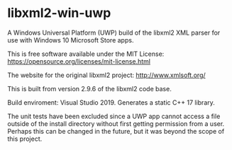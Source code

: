 # libxml2-win-uwp
A Windows Universal Platform (UWP) build of the libxml2 XML parser for use with Windows 10 Microsoft Store apps.

This is free software available under the MIT License: https://opensource.org/licenses/mit-license.html 

The website for the original libxml2 project: http://www.xmlsoft.org/

This is built from version 2.9.6 of the libxml2 code base.

Build enviroment: Visual Studio 2019. Generates a static C++ 17 library.

The unit tests have been excluded since a UWP app cannot access a file outside of the install directory without first getting permission from a user. Perhaps this can be changed in the future, but it was beyond the scope of this project.
